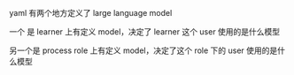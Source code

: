 yaml 有两个地方定义了 large language model

一个 是 learner 上有定义 model，决定了 learner 这个 user 使用的是什么模型

另一个是 process role 上有定义 model，决定了这个 role 下的 user 使用的是什么模型